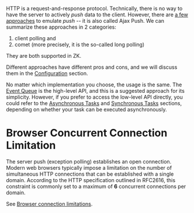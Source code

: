HTTP is a request-and-response protocol. Technically, there is no way to
have the server to actively *push* data to the client. However, there
are [a few approaches](http://en.wikipedia.org/wiki/Push_technology) to
emulate *push* -- it is also called Ajax Push. We can summarize these
approaches in 2 categories:

1.  client polling and
2.  comet (more precisely, it is the so-called long polling)

They are both supported in ZK.

Different approaches have different pros and cons, and we will discuss
them in the
[Configuration]({{site.baseurl}}/zk_dev_ref/Server_Push/Configuration)
section.

No matter which implementation you choose, the usage is the same. The
[Event
Queue]({{site.baseurl}}/zk_dev_ref/Server_Push/Event_Queues) is
the high-level API, and this is a suggested approach for its simplicity.
However, if you prefer to access the low-level API directly, you could
refer to the [Asynchronous
Tasks]({{site.baseurl}}/zk_dev_ref/Server_Push/Asynchronous_Tasks)
and [Synchronous
Tasks]({{site.baseurl}}/zk_dev_ref/Server_Push/Synchronous_Tasks)
sections, depending on whether your task can be executed asynchronously.

# Browser Concurrent Connection Limitation

The server push (exception polling) establishes an open connection.
Modern web browsers typically impose a limitation on the number of
simultaneous HTTP connections that can be established with a single
domain. According to the HTTP specification outlined in RFC2616, this
constraint is commonly set to a maximum of **6** concurrent connections
per domain.

See [Browser connection
limitations](https://docs.diffusiondata.com/cloud/latest/manual/html/designguide/solution/support/connection_limitations.html).
